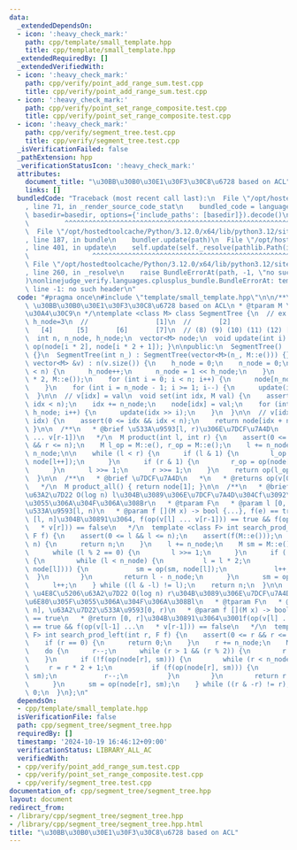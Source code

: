 ```yaml
---
data:
  _extendedDependsOn:
  - icon: ':heavy_check_mark:'
    path: cpp/template/small_template.hpp
    title: cpp/template/small_template.hpp
  _extendedRequiredBy: []
  _extendedVerifiedWith:
  - icon: ':heavy_check_mark:'
    path: cpp/verify/point_add_range_sum.test.cpp
    title: cpp/verify/point_add_range_sum.test.cpp
  - icon: ':heavy_check_mark:'
    path: cpp/verify/point_set_range_composite.test.cpp
    title: cpp/verify/point_set_range_composite.test.cpp
  - icon: ':heavy_check_mark:'
    path: cpp/verify/segment_tree.test.cpp
    title: cpp/verify/segment_tree.test.cpp
  _isVerificationFailed: false
  _pathExtension: hpp
  _verificationStatusIcon: ':heavy_check_mark:'
  attributes:
    document_title: "\u30BB\u30B0\u30E1\u30F3\u30C8\u6728 based on ACL"
    links: []
  bundledCode: "Traceback (most recent call last):\n  File \"/opt/hostedtoolcache/Python/3.12.0/x64/lib/python3.12/site-packages/onlinejudge_verify/documentation/build.py\"\
    , line 71, in _render_source_code_stat\n    bundled_code = language.bundle(stat.path,\
    \ basedir=basedir, options={'include_paths': [basedir]}).decode()\n          \
    \         ^^^^^^^^^^^^^^^^^^^^^^^^^^^^^^^^^^^^^^^^^^^^^^^^^^^^^^^^^^^^^^^^^^^^^^^^^^^^^^^^^\n\
    \  File \"/opt/hostedtoolcache/Python/3.12.0/x64/lib/python3.12/site-packages/onlinejudge_verify/languages/cplusplus.py\"\
    , line 187, in bundle\n    bundler.update(path)\n  File \"/opt/hostedtoolcache/Python/3.12.0/x64/lib/python3.12/site-packages/onlinejudge_verify/languages/cplusplus_bundle.py\"\
    , line 401, in update\n    self.update(self._resolve(pathlib.Path(included), included_from=path))\n\
    \                ^^^^^^^^^^^^^^^^^^^^^^^^^^^^^^^^^^^^^^^^^^^^^^^^^^^^^^^^^\n \
    \ File \"/opt/hostedtoolcache/Python/3.12.0/x64/lib/python3.12/site-packages/onlinejudge_verify/languages/cplusplus_bundle.py\"\
    , line 260, in _resolve\n    raise BundleErrorAt(path, -1, \"no such header\"\
    )\nonlinejudge_verify.languages.cplusplus_bundle.BundleErrorAt: template/small_template.hpp:\
    \ line -1: no such header\n"
  code: "#pragma once\n#include \"template/small_template.hpp\"\n\n/**\n * @brief\
    \ \u30BB\u30B0\u30E1\u30F3\u30C8\u6728 based on ACL\n * @tparam M \u30E2\u30CE\
    \u30A4\u30C9\n */\ntemplate <class M> class SegmentTree {\n  // ex. n=5, n_node=8,\
    \ h_node=3\n  //                 [1]\n  //       [2]                 [3]\n  //\
    \   [4]      [5]       [6]       [7]\n  // (8) (9) (10) (11) (12) [13] [14] [15]\n\
    \  int n, n_node, h_node;\n  vector<M> node;\n  void update(int i) { node[i] =\
    \ op(node[i * 2], node[i * 2 + 1]); }\n\npublic:\n  SegmentTree() : SegmentTree(0)\
    \ {}\n  SegmentTree(int n_) : SegmentTree(vector<M>(n_, M::e())) {}\n  SegmentTree(const\
    \ vector<M> &v) : n(v.size()) {\n    h_node = 0;\n    n_node = 0;\n    while (n_node\
    \ < n) {\n      h_node++;\n      n_node = 1 << h_node;\n    }\n    node = vector<M>(n_node\
    \ * 2, M::e());\n    for (int i = 0; i < n; i++) {\n      node[n_node + i] = v[i];\n\
    \    }\n    for (int i = n_node - 1; i >= 1; i--) {\n      update(i);\n    }\n\
    \  }\n\n  // v[idx] = val\n  void set(int idx, M val) {\n    assert(0 <= idx &&\
    \ idx < n);\n    idx += n_node;\n    node[idx] = val;\n    for (int i = 1; i <=\
    \ h_node; i++) {\n      update(idx >> i);\n    }\n  }\n\n  // v[idx]\n  M get(int\
    \ idx) {\n    assert(0 <= idx && idx < n);\n    return node[idx + n_node];\n \
    \ }\n\n  /**\n   * @brief \u533A\u9593[l, r)\u306E\u7DCF\u7A4D\n   * @return op(v[l]\
    \ ... v[r-1])\n   */\n  M product(int l, int r) {\n    assert(0 <= l && l <= r\
    \ && r <= n);\n    M l_op = M::e(), r_op = M::e();\n    l += n_node;\n    r +=\
    \ n_node;\n\n    while (l < r) {\n      if (l & 1) {\n        l_op = op(l_op,\
    \ node[l++]);\n      }\n      if (r & 1) {\n        r_op = op(node[--r], r_op);\n\
    \      }\n      l >>= 1;\n      r >>= 1;\n    }\n    return op(l_op, r_op);\n\
    \  }\n\n  /**\n   * @brief \u7DCF\u7A4D\n   *\n   * @returns op(v[0] ... v[n-1])\n\
    \   */\n  M product_all() { return node[1]; }\n\n  /**\n   * @brief \u4E8C\u5206\
    \u63A2\u7D22 O(log n) l\u304B\u3089\u306E\u7DCF\u7A4D\u304Cf\u3092\u6E80\u305F\
    \u3055\u306A\u304F\u306A\u308Br\n   * @tparam F\n   * @param l [0, n], \u63A2\u7D22\
    \u533A\u9593[l, n)\n   * @param f [](M x) -> bool {...}, f(e) == true\n   * @return\
    \ [l, n]\u304B\u30891\u3064, f(op(v[l] ... v[r-1])) == true && f(op(v[l] ...\n\
    \   * v[r])) == false\n   */\n  template <class F> int search_prod_right(int l,\
    \ F f) {\n    assert(0 <= l && l <= n);\n    assert(f(M::e()));\n    if (l ==\
    \ n) {\n      return n;\n    }\n    l += n_node;\n    M sm = M::e();\n    do {\n\
    \      while (l % 2 == 0) {\n        l >>= 1;\n      }\n      if (!f(op(sm, node[l])))\
    \ {\n        while (l < n_node) {\n          l = l * 2;\n          if (f(op(sm,\
    \ node[l]))) {\n            sm = op(sm, node[l]);\n            l++;\n        \
    \  }\n        }\n        return l - n_node;\n      }\n      sm = op(sm, node[l]);\n\
    \      l++;\n    } while ((l & -l) != l);\n    return n;\n  }\n\n  /**\n   * @brief\
    \ \u4E8C\u5206\u63A2\u7D22 O(log n) r\u304B\u3089\u306E\u7DCF\u7A4D\u304Cf\u3092\
    \u6E80\u305F\u3055\u306A\u304F\u306A\u308Bl\n   * @tparam F\n   * @param r [0,\
    \ n], \u63A2\u7D22\u533A\u9593[0, r)\n   * @param f [](M x) -> bool {...}, f(e)\
    \ == true\n   * @return [0, r]\u304B\u30891\u3064\u3001f(op(v[l] ... v[r-1]))\
    \ == true && f(op(v[l-1] ...\n   * v[r-1])) == false\n   */\n  template <class\
    \ F> int search_prod_left(int r, F f) {\n    assert(0 <= r && r <= n);\n    assert(f(M::e()));\n\
    \    if (r == 0) {\n      return 0;\n    }\n    r += n_node;\n    M sm = M::e();\n\
    \    do {\n      r--;\n      while (r > 1 && (r % 2)) {\n        r >>= 1;\n  \
    \    }\n      if (!f(op(node[r], sm))) {\n        while (r < n_node) {\n     \
    \     r = r * 2 + 1;\n          if (f(op(node[r], sm))) {\n            sm = op(node[r],\
    \ sm);\n            r--;\n          }\n        }\n        return r + 1 - n_node;\n\
    \      }\n      sm = op(node[r], sm);\n    } while ((r & -r) != r);\n    return\
    \ 0;\n  }\n};\n"
  dependsOn:
  - cpp/template/small_template.hpp
  isVerificationFile: false
  path: cpp/segment_tree/segment_tree.hpp
  requiredBy: []
  timestamp: '2024-10-19 16:46:12+09:00'
  verificationStatus: LIBRARY_ALL_AC
  verifiedWith:
  - cpp/verify/point_add_range_sum.test.cpp
  - cpp/verify/point_set_range_composite.test.cpp
  - cpp/verify/segment_tree.test.cpp
documentation_of: cpp/segment_tree/segment_tree.hpp
layout: document
redirect_from:
- /library/cpp/segment_tree/segment_tree.hpp
- /library/cpp/segment_tree/segment_tree.hpp.html
title: "\u30BB\u30B0\u30E1\u30F3\u30C8\u6728 based on ACL"
---
```

